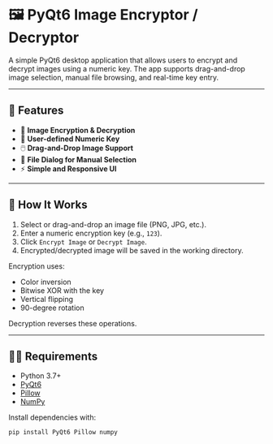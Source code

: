 # 🖼️ PyQt6 Image Encryptor / Decryptor

A simple PyQt6 desktop application that allows users to encrypt and decrypt images using a numeric key. The app supports drag-and-drop image selection, manual file browsing, and real-time key entry.

---

## 🚀 Features

- 🔐 **Image Encryption & Decryption**
- 🧮 **User-defined Numeric Key**
- 🖱️ **Drag-and-Drop Image Support**
- 📁 **File Dialog for Manual Selection**
- ⚡ **Simple and Responsive UI**

---

## 📸 How It Works

1. Select or drag-and-drop an image file (PNG, JPG, etc.).
2. Enter a numeric encryption key (e.g., `123`).
3. Click `Encrypt Image` or `Decrypt Image`.
4. Encrypted/decrypted image will be saved in the working directory.

Encryption uses:
- Color inversion
- Bitwise XOR with the key
- Vertical flipping
- 90-degree rotation

Decryption reverses these operations.

---

## 🧑‍💻 Requirements

- Python 3.7+
- [PyQt6](https://pypi.org/project/PyQt6/)
- [Pillow](https://pypi.org/project/Pillow/)
- [NumPy](https://pypi.org/project/numpy/)

Install dependencies with:

```bash
pip install PyQt6 Pillow numpy
